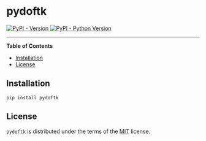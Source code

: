 # pydoftk

[![PyPI - Version](https://img.shields.io/pypi/v/pydoftk.svg)](https://pypi.org/project/pydoftk)
[![PyPI - Python Version](https://img.shields.io/pypi/pyversions/pydoftk.svg)](https://pypi.org/project/pydoftk)

-----

**Table of Contents**

- [Installation](#installation)
- [License](#license)

## Installation

```console
pip install pydoftk
```

## License

`pydoftk` is distributed under the terms of the [MIT](https://spdx.org/licenses/MIT.html) license.
